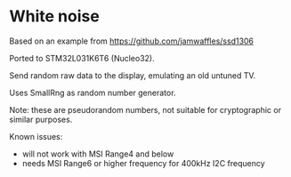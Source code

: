 # White noise

Based on an example from https://github.com/jamwaffles/ssd1306

Ported to STM32L031K6T6 (Nucleo32).

Send random raw data to the display, emulating an old untuned TV.

Uses SmallRng as random number generator. 

Note: these are pseudorandom numbers, not suitable for cryptographic or similar purposes.

Known issues: 
* will not work with MSI Range4 and below 
* needs MSI Range6 or higher frequency for 400kHz I2C frequency 